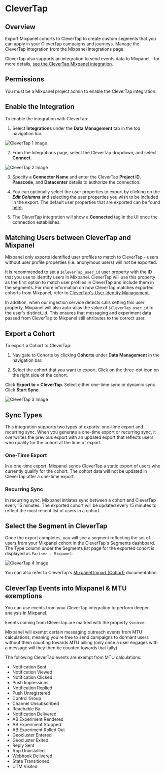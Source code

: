 # CleverTap


## Overview

Export Mixpanel cohorts to CleverTap to create custom segments that you can apply in your CleverTap campaigns and journeys. Manage the CleverTap integration from the Mixpanel integrations page.

CleverTap also supports an integration to send events data to Mixpanel - for more details, [see the CleverTap Mixpanel integration](https://docs.clevertap.com/docs/mixpanel-export).

## Permissions
You must be a Mixpanel project admin to enable the CleverTap integration.

## Enable the Integration

To enable the integration with CleverTap: 

1. Select **Integrations** under the **Data Management** tab in the top navigation bar.

![CleverTap 1 Image](/clevertap1.png)

2. From the Integrations page, select the CleverTap dropdown, and select **Connect**.

![CleverTap 2 Image](/clevertap2.png)

3. Specify a **Connector Name** and enter the CleverTap **Project ID**, **Passcode**, and **Datacenter** details to authorize the connection.

4. You can optionally select the user properties to export by clicking on the ***Edit Columns*** and selecting the user properties you wish to be included in the export. The default user properties that are exported can be found [here](/docs/cohort-sync/overview#limits).
   
5. The CleverTap integration will show a **Connected** tag in the UI once the connection establishes.

## Matching Users between CleverTap and Mixpanel
Mixpanel only exports identified user profiles to match to CleverTap - users without user profile properties (i.e. anonymous users) will not be exported.

It is recommended to set a `$CleverTap_user_id` user property with the ID that you use to identify users in Mixpanel. CleverTap will use this property as the first option to match user profiles in CleverTap and include them in the segments. For more information on how CleverTap matches exported cohorts from Mixpanel, refer to [CleverTap's User Identity Management](https://docs.clevertap.com/docs/mixpanel-integration#user-identity-management).

In addition, when our ingestion service detects calls setting this user property, Mixpanel will also auto-alias the value of `$CleverTap_user_id` to the user's distinct_id. This ensures that messaging and experiment data passed from CleverTap to Mixpanel still attributes to the correct user.

## Export a Cohort

To export a Cohort to CleverTap:

1. Navigate to Cohorts by clicking **Cohorts** under **Data Management** in the navigation bar.

2. Select the cohort that you want to export. Click on the three-dot icon on the right side of the cohort.

Click **Export to > CleverTap**. Select either one-time sync or dynamic sync. Click **Start Sync**.

![CleverTap 3 Image](/clevertap3.png)

## Sync Types
This integration supports two types of exports: one-time export and recurring sync. When you generate a one-time export or recurring sync, it overwrites the previous export with an updated export that reflects users who qualify for the cohort at the time of export.

### One-Time Export
In a one-time export, Mixpanel sends CleverTap a static export of users who currently qualify for the cohort. The cohort data will not be updated in CleverTap after a one-time export.

### Recurring Sync
In recurring sync, Mixpanel initiates sync between a cohort and CleverTap every 15 minutes. The exported cohort will be updated every 15 minutes to reflect the most recent list of users in a cohort.

## Select the Segment in CleverTap

Once the export completes, you will see a segment reflecting the set of users from your Mixpanel cohort in the CleverTap's Segments dashboard. The Type column under the Segments list page for the exported cohort is displayed as `Partner - Mixpanel`:

![CleverTap 4 Image](/clevertap4.png)

You can also refer to CleverTap's [Mixpanel Import (Cohort)](https://docs.clevertap.com/docs/mixpanel-integration) documentation.

## CleverTap Events into Mixpanel & MTU exemptions

You can use events from your CleverTap integration to perform deeper analysis in Mixpanel.

Events coming from CleverTap are marked with the property `$source`.

Mixpanel will exempt certain messaging outreach events from MTU calculations, meaning you're free to send campaigns to dormant users without them counting towards MTU billing (only once a user engages with a message will they then be counted towards that tally).

The following CleverTap events are exempt from MTU calculations:
- Notification Sent
- Notification Viewed
- Notification Clicked
- Push Impressions
- Notification Replied
- Push Unregistered
- Control Group
- Channel Unsubscribed
- Reachable By
- Notification Delivered
- AB Experiment Rendered
- AB Experiment Stopped
- AB Experiment Rolled Out
- Geocluster Entered
- Geocluster Exited
- Reply Sent
- App Uninstalled
- Webhook Delivered
- State Transitioned
- UTM Visited
